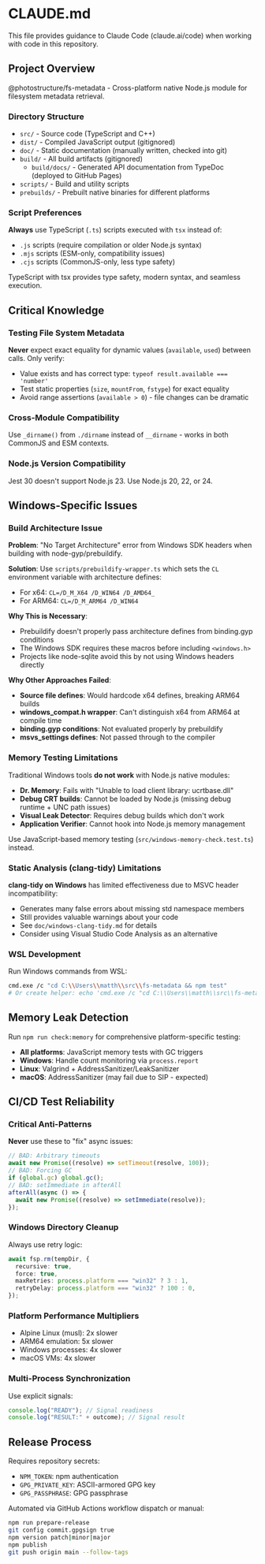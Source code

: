 # CLAUDE.md

This file provides guidance to Claude Code (claude.ai/code) when working with code in this repository.

## Project Overview

@photostructure/fs-metadata - Cross-platform native Node.js module for filesystem metadata retrieval.

### Directory Structure

- `src/` - Source code (TypeScript and C++)
- `dist/` - Compiled JavaScript output (gitignored)
- `doc/` - Static documentation (manually written, checked into git)
- `build/` - All build artifacts (gitignored)
  - `build/docs/` - Generated API documentation from TypeDoc (deployed to GitHub Pages)
- `scripts/` - Build and utility scripts
- `prebuilds/` - Prebuilt native binaries for different platforms

### Script Preferences

**Always** use TypeScript (`.ts`) scripts executed with `tsx` instead of:

- `.js` scripts (require compilation or older Node.js syntax)
- `.mjs` scripts (ESM-only, compatibility issues)
- `.cjs` scripts (CommonJS-only, less type safety)

TypeScript with tsx provides type safety, modern syntax, and seamless execution.

## Critical Knowledge

### Testing File System Metadata

**Never** expect exact equality for dynamic values (`available`, `used`) between calls. Only verify:

- Value exists and has correct type: `typeof result.available === 'number'`
- Test static properties (`size`, `mountFrom`, `fstype`) for exact equality
- Avoid range assertions (`available > 0`) - file changes can be dramatic

### Cross-Module Compatibility

Use `_dirname()` from `./dirname` instead of `__dirname` - works in both CommonJS and ESM contexts.

### Node.js Version Compatibility

Jest 30 doesn't support Node.js 23. Use Node.js 20, 22, or 24.

## Windows-Specific Issues

### Build Architecture Issue

**Problem**: "No Target Architecture" error from Windows SDK headers when building with node-gyp/prebuildify.

**Solution**: Use `scripts/prebuildify-wrapper.ts` which sets the `CL` environment variable with architecture defines:

- For x64: `CL=/D_M_X64 /D_WIN64 /D_AMD64_`
- For ARM64: `CL=/D_M_ARM64 /D_WIN64`

**Why This is Necessary**:

- Prebuildify doesn't properly pass architecture defines from binding.gyp conditions
- The Windows SDK requires these macros before including `<windows.h>`
- Projects like node-sqlite avoid this by not using Windows headers directly

**Why Other Approaches Failed**:

- **Source file defines**: Would hardcode x64 defines, breaking ARM64 builds
- **windows_compat.h wrapper**: Can't distinguish x64 from ARM64 at compile time
- **binding.gyp conditions**: Not evaluated properly by prebuildify
- **msvs_settings defines**: Not passed through to the compiler

### Memory Testing Limitations

Traditional Windows tools **do not work** with Node.js native modules:

- **Dr. Memory**: Fails with "Unable to load client library: ucrtbase.dll"
- **Debug CRT builds**: Cannot be loaded by Node.js (missing debug runtime + UNC path issues)
- **Visual Leak Detector**: Requires debug builds which don't work
- **Application Verifier**: Cannot hook into Node.js memory management

Use JavaScript-based memory testing (`src/windows-memory-check.test.ts`) instead.

### Static Analysis (clang-tidy) Limitations

**clang-tidy on Windows** has limited effectiveness due to MSVC header incompatibility:

- Generates many false errors about missing std namespace members
- Still provides valuable warnings about your code
- See `doc/windows-clang-tidy.md` for details
- Consider using Visual Studio Code Analysis as an alternative

### WSL Development

Run Windows commands from WSL:

```bash
cmd.exe /c "cd C:\\Users\\matth\\src\\fs-metadata && npm test"
# Or create helper: echo 'cmd.exe /c "cd C:\\Users\\matth\\src\\fs-metadata && $@"' > ~/bin/win-run
```

## Memory Leak Detection

Run `npm run check:memory` for comprehensive platform-specific testing:

- **All platforms**: JavaScript memory tests with GC triggers
- **Windows**: Handle count monitoring via `process.report`
- **Linux**: Valgrind + AddressSanitizer/LeakSanitizer
- **macOS**: AddressSanitizer (may fail due to SIP - expected)

## CI/CD Test Reliability

### Critical Anti-Patterns

**Never** use these to "fix" async issues:

```javascript
// BAD: Arbitrary timeouts
await new Promise((resolve) => setTimeout(resolve, 100));
// BAD: Forcing GC
if (global.gc) global.gc();
// BAD: setImmediate in afterAll
afterAll(async () => {
  await new Promise((resolve) => setImmediate(resolve));
});
```

### Windows Directory Cleanup

Always use retry logic:

```typescript
await fsp.rm(tempDir, {
  recursive: true,
  force: true,
  maxRetries: process.platform === "win32" ? 3 : 1,
  retryDelay: process.platform === "win32" ? 100 : 0,
});
```

### Platform Performance Multipliers

- Alpine Linux (musl): 2x slower
- ARM64 emulation: 5x slower
- Windows processes: 4x slower
- macOS VMs: 4x slower

### Multi-Process Synchronization

Use explicit signals:

```javascript
console.log("READY"); // Signal readiness
console.log("RESULT:" + outcome); // Signal result
```

## Release Process

Requires repository secrets:

- `NPM_TOKEN`: npm authentication
- `GPG_PRIVATE_KEY`: ASCII-armored GPG key
- `GPG_PASSPHRASE`: GPG passphrase

Automated via GitHub Actions workflow dispatch or manual:

```bash
npm run prepare-release
git config commit.gpgsign true
npm version patch|minor|major
npm publish
git push origin main --follow-tags
```
